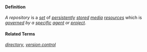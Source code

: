 #### Definition

*A repository* is a *[set](https://github.com/gcassel/Modular-Organization-Terminology/blob/master/terms/set.md)* of *[persistently](https://github.com/gcassel/Modular-Organization-Terminology/blob/master/terms/persist.md) [stored](https://github.com/gcassel/Modular-Organization-Terminology/blob/master/terms/store.md) [media](https://github.com/gcassel/Modular-Organization-Terminology/blob/master/terms/media.md) [resources](https://github.com/gcassel/Modular-Organization-Terminology/blob/master/terms/resource.md)* which is *[governed](https://github.com/gcassel/Modular-Organization-Terminology/blob/master/terms/governance.md) by a [specific](https://github.com/gcassel/Modular-Organization-Terminology/blob/master/terms/specific.md) [agent](https://github.com/gcassel/Modular-Organization-Terminology/blob/master/terms/agent.md) or [project](https://github.com/gcassel/Modular-Organization-Terminology/blob/master/terms/project.md)*.
		
#### Related Terms

*[directory](https://github.com/gcassel/Modular-Organization-Terminology/blob/master/terms/directory.md)*, *[version control](https://github.com/gcassel/Modular-Organization-Terminology/blob/master/terms/version-control.md)*
